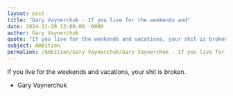 ```yaml
---
layout: post
title: "Gary Vaynerchuk - If you live for the weekends and"
date: 2024-12-28 12:00:00 -0000
author: Gary Vaynerchuk
quote: "If you live for the weekends and vacations, your shit is broken."
subject: Ambition
permalink: /Ambition/Gary Vaynerchuk/Gary Vaynerchuk - If you live for the weekends and
---
```


If you live for the weekends and vacations, your shit is broken.

- Gary Vaynerchuk
